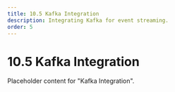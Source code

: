 ```yaml
---
title: 10.5 Kafka Integration
description: Integrating Kafka for event streaming.
order: 5
---
```


# 10.5 Kafka Integration

Placeholder content for "Kafka Integration".
